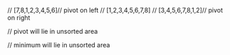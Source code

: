 
// [7,8,1,2,3,4,5,6]// pivot on left
// [1,2,3,4,5,6,7,8]
// [3,4,5,6,7,8,1,2]// pivot on right

// pivot will lie in unsorted area

// minimum will lie in unsorted area